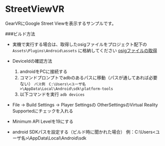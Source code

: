# StreetViewVR
GearVRにGoogle Street Viewを表示するサンプルです。

###ビルド方法
- 実機で実行する場合は、取得したosigファイルをプロジェクト配下の
`Assets\Plugins\Android\assets`
に格納してください
[osigファイルの取得](https://developer.oculus.com/osig/)
 - DeviceIdの確認方法
   1. androidをPCに接続する
   2. コマンドプロンプトでadbのあるパスに移動（パスが通してあれば必要ない）
     `パス例　C:\Users\<ユーザ名>\AppData\Local\Android\sdk\platform-tools`
   3. 以下コマンドを実行
     `adb devices`

- File -> Build Settings -> Player Settingsの
 OtherSettingsのVirtual Reality Supportedにチェックを入れる

- Minimum API Levelを19にする

- android SDKパスを設定する（ビルド時に聞かれた場合）
例：C:\Users\<ユーザ名>\AppData\Local\Android\sdk
